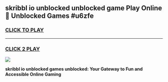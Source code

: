 
## skribbl io unblocked unblocked game Play Online 👋 Unblocked Games #u6zfe
<h3>
<a href="https://premium.freeplayer.one?title=skribbl_io_unblocked&ref=21F">CLICK TO PLAY</a></h3>
<hr>

<h3>
<a href="https://premium.freeplayer.one?title=skribbl_io_unblocked&ref=21F">CLICK 2 PLAY</a>
  
</h3>

<a href="https://premium.freeplayer.one?title=skribbl_io_unblocked&ref=21F/"><img src="https://clearcache.store/games.png"></a>


**skribbl io unblocked games unblocked: Your Gateway to Fun and Accessible Online Gaming**
